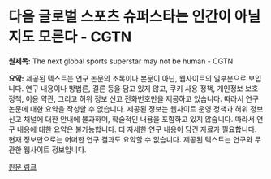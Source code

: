 # 다음 글로벌 스포츠 슈퍼스타는 인간이 아닐지도 모른다 - CGTN

**원제목:** The next global sports superstar may not be human - CGTN

**요약:** 제공된 텍스트는 연구 논문의 초록이나 본문이 아닌, 웹사이트의 일부분으로 보입니다.  연구 내용이나 방법론, 결론 등을 담고 있지 않고, 쿠키 사용 정책, 개인정보 보호정책, 이용 약관, 그리고 허위 정보 신고 전화번호만을 제공하고 있습니다. 따라서 연구 논문에 대한 요약을 작성할 수 없습니다.  제공된 정보는 웹사이트 운영 정책과 허위 정보 신고 채널에 대한 안내에 불과하며, 학술적인 내용을 포함하고 있지 않습니다.  따라서 연구 내용에 대한 요약은 불가능합니다.  더 자세한 연구 내용이 담긴 자료가 필요합니다.  현재 정보만으로는 어떠한 연구 결과도 요약할 수 없습니다.  제공된 텍스트는 연구와 무관한 웹사이트 정보입니다.

[원문 링크](https://news.cgtn.com/news/2025-07-24/The-next-global-sports-superstar-may-not-be-human-1FgIKBKG3QI/p.html)
